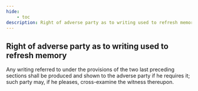```yaml
---
hide:
    - toc
description: Right of adverse party as to writing used to refresh memory
---
```


## Right of adverse party as to writing used to refresh memory

Any writing referred to under the provisions of the two last preceding sections shall be produced and shown to the adverse party if he requires it; such party may, if he pleases, cross-examine the witness thereupon.
